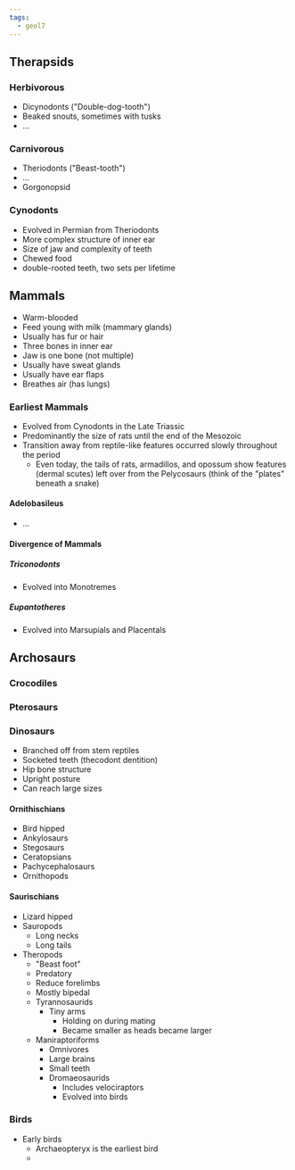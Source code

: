 ```yaml
---
tags:
  - geol7
---
```

## Therapsids
### Herbivorous
* Dicynodonts ("Double-dog-tooth")
* Beaked snouts, sometimes with tusks
* …
### Carnivorous
* Theriodonts ("Beast-tooth")
* …
* Gorgonopsid
### Cynodonts
* Evolved in Permian from Theriodonts
* More complex structure of inner ear
* Size of jaw and complexity of teeth
* Chewed food
* double-rooted teeth, two sets per lifetime
## Mammals
* Warm-blooded
* Feed young with milk (mammary glands)
* Usually has fur or hair
* Three bones in inner ear
* Jaw is one bone (not multiple)
* Usually have sweat glands
* Usually have ear flaps
* Breathes air (has lungs)
### Earliest Mammals
* Evolved from Cynodonts in the Late Triassic
* Predominantly the size of rats until the end of the Mesozoic
* Transition away from reptile-like features occurred slowly throughout the period
	* Even today, the tails of rats, armadillos, and opossum show features (dermal scutes) left over from the Pelycosaurs (think of the "plates" beneath a snake)
#### Adelobasileus
* …
#### Divergence of Mammals
##### Triconodonts
* Evolved into Monotremes
##### Eupantotheres
* Evolved into Marsupials and Placentals

## Archosaurs
### Crocodiles
### Pterosaurs
### Dinosaurs
* Branched off from stem reptiles
* Socketed teeth (thecodont dentition)
* Hip bone structure
* Upright posture
* Can reach large sizes
#### Ornithischians
* Bird hipped
* Ankylosaurs
* Stegosaurs
* Ceratopsians
* Pachycephalosaurs
* Ornithopods
#### Saurischians
* Lizard hipped
* Sauropods
	* Long necks
	* Long tails
* Theropods
	* "Beast foot"
	* Predatory
	* Reduce forelimbs
	* Mostly bipedal
	* Tyrannosaurids
		* Tiny arms
			* Holding on during mating
			* Became smaller as heads became larger
	* Maniraptoriforms
		* Omnivores
		* Large brains
		* Small teeth
		* Dromaeosaurids
			* Includes velociraptors
			* Evolved into birds
### Birds
* Early birds
	* Archaeopteryx is the earliest bird
	* 